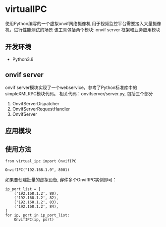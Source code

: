 # virtualIPC
使用Python编写的一个虚拟onvif网络摄像机
用于视频监控平台需要接入大量摄像机，进行性能测试的场景
该工具包括两个模块: onvif server 框架和业务应用模块
## 开发环境
* Python3.6

## onvif server
onvif server模块实现了一个webservice，参考了Python标准库中的simpleXMLRPC模块代码。
相关代码：onvifserver/server.py, 包括三个部分
1. OnvifServerDispatcher
2. OnvifServerRequestHandler
3. OnvifServer

## 应用模块


## 使用方法
```
from virtual_ipc import OnvifIPC

OnvifIPC("192.168.1.9", 8001)
```
如果要创建批量的虚拟设备, 穿件多个OnvifIPC实例即可：
```
ip_port_list = [
    ('192.168.1.2', 80),
    ('192.168.1.2', 82),
    ('192.168.1.2', 83),
    ('192.168.1.2', 84),
]
for ip, port in ip_port_list:
    OnvifIPC(ip, port)
```